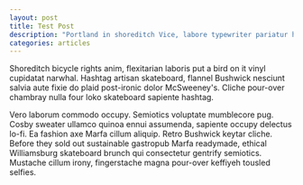 ```yaml
---
layout: post
title: Test Post
description: "Portland in shoreditch Vice, labore typewriter pariatur hoodie fap sartorial Austin. Pinterest literally occupy Schlitz forage."
categories: articles
---
```


Shoreditch bicycle rights anim, flexitarian laboris put a bird on it vinyl
cupidatat narwhal. Hashtag artisan skateboard, flannel Bushwick nesciunt salvia
aute fixie do plaid post-ironic dolor McSweeney's. Cliche pour-over chambray
nulla four loko skateboard sapiente hashtag.

Vero laborum commodo occupy. Semiotics voluptate mumblecore pug. Cosby sweater
ullamco quinoa ennui assumenda, sapiente occupy delectus lo-fi. Ea fashion axe
Marfa cillum aliquip. Retro Bushwick keytar cliche. Before they sold out
sustainable gastropub Marfa readymade, ethical Williamsburg skateboard brunch
qui consectetur gentrify semiotics. Mustache cillum irony, fingerstache magna
pour-over keffiyeh tousled selfies.


